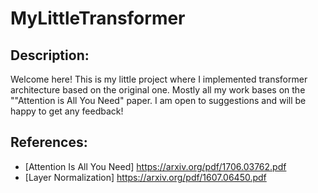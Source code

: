 # MyLittleTransformer

## Description:
Welcome here! This is my little project where I implemented transformer architecture based on the original one. Mostly all my work bases on the 
""Attention is All You Need" paper. I am open to suggestions and will be happy to get any feedback!

## References:
* [Attention Is All You Need] https://arxiv.org/pdf/1706.03762.pdf
* [Layer Normalization] https://arxiv.org/pdf/1607.06450.pdf
